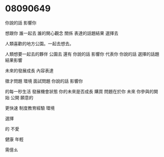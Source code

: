 # 08090649
你說的話
影響你

想跟你
誰一起去
誰的開心觀念
關係
表達的話題結果
選擇去

人類喜歡的地方公園。一起去想去。

人類想要一起去的夥伴
公園去
還有
你說的話
影響你
代表你
你說的話
選擇的話題結果影響

未來的發展成長
內容表達

徵才問題
環境
面試問題
你說的話
影響你

的每一秒生活
發展機會狀態
你的未來是否成長
購買
問題在於你
未來
你參與的開始
公開
願意的

更快速
制度教育經驗
環境



選擇

的
不愛


健康
年輕

需億ㄠ




